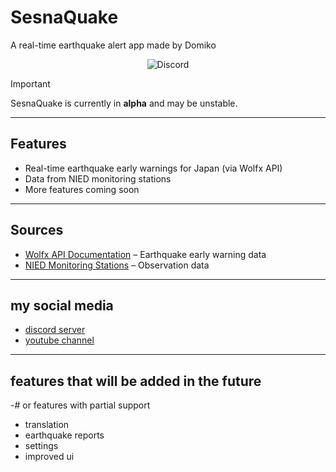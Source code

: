 # SesnaQuake
A real-time earthquake alert app made by Domiko

<div align="center">
  <img alt="Discord" src="https://img.shields.io/discord/1334954823598084217">
</div>

> [!IMPORTANT]  
> SesnaQuake is currently in **alpha** and may be unstable.

---

## Features
- Real-time earthquake early warnings for Japan (via Wolfx API)  
- Data from NIED monitoring stations  
- More features coming soon  

---

## Sources
- [Wolfx API Documentation](https://wolfx.jp/apidoc_en) – Earthquake early warning data  
- [NIED Monitoring Stations](https://www.lmoni.bosai.go.jp/monitor/) – Observation data

---
## my social media
 - [discord server](https://discord.gg/vnDfPRrRh8)
 - [youtube channel](https://www.youtube.com/@DomikoLabs)

--- 
## features that will be added in the future
-# or features with partial support
 - translation
 - earthquake reports
 - settings
 - improved ui
